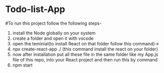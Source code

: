# Todo-list-App
#To run this project follow the following steps-
1. install the Node globally on your system
2. create a folder and open it with vscode
3. open the teminial(to install React on that folder follow this command)->
4. npx create-react-app ./ (this command install the react on your folder)
5. now after installation put all these file in the same folder like my  App.js file of this repo, into your React project and then run this by command
6. npm start

